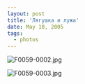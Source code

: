```yaml
---
layout: post
title: 'Лягушка и лужа'
date: May 18, 2005
tags:
  - photos
---
```


![F0059-0002.jpg](upload://F0059-0002.jpg)

<!--more-->

![F0059-0003.jpg](upload://F0059-0003.jpg)
